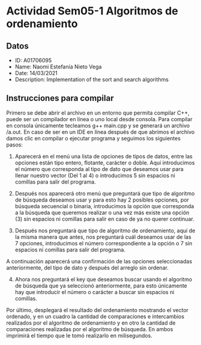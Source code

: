 # Actividad Sem05-1 Algoritmos de ordenamiento

## Datos 
- ID:          A01706095
- Name:        Naomi Estefanía Nieto Vega 
- Date:        14/03/2021
- Description: Implementation of the sort and search algorithms

## Instrucciones para compilar

Primero se debe abrir el archivo en un entorno que permita compilar C++, puede ser un compilador en línea o uno local desde consola. Para compilar en consola únicamente tecleamos g++ main.cpp y se generará un archivo /a.out. En caso de ser en un IDE en línea después de que abrimos el archivo damos clic en compilar o ejecutar programa y seguimos los siguientes pasos:

1. Aparecerá en el menú una lista de opciones de tipos de datos, entre las opciones están tipo entero, flotante, carácter o doble. Aquí introducimos el número que corresponda al tipo de dato que deseamos usar para llenar nuestro vector (Del 1 al 4) o introducimos 5 sin espacios ni comillas para salir del programa.


2. Después nos aparecerá otro menú que preguntará que tipo de algoritmo de búsqueda deseamos usar y para esto hay 2 posibles opciones, por búsqueda secuencial o binaria, introducimos la opción que corresponda a la búsqueda que queremos realizar o una vez más existe una opción (3) sin espacios ni comillas para salir en caso de ya no querer continuar.


3. Después nos preguntará que tipo de algoritmo de ordenamiento, aquí de la misma manera que antes, nos preguntará cuál deseamos usar de las 7 opciones, introducimos el número correspondiente a la opción o 7 sin espacios ni comillas para salir del programa.


A continuación aparecerá una confirmación de las opciones seleccionadas anteriormente, del tipo de dato y después del arreglo sin ordenar. 


4. Ahora nos preguntará el key que deseamos buscar usando el algoritmo de búsqueda que ya seleccionó anteriormente, para esto únicamente hay que introducir el número o carácter a buscar sin espacios ni comillas.


Por último, desplegará el resultado del ordenamiento mostrando el vector ordenado, y en un cuadro la cantidad de comparaciones e intercambios realizados por el algoritmo de ordenamiento y en otro la cantidad de comparaciones realizadas por el algoritmo de búsqueda. En ambos imprimirá el tiempo que le tomó realizarlo en milisegundos.
